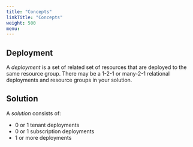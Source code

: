```yaml
---
title: "Concepts"
linkTitle: "Concepts"
weight: 500
menu:
---
```


## Deployment

A _deployment_ is a set of related set of resources that are deployed to the same resource group.  There may be a 1-2-1 or many-2-1 relational deployments and resource groups in your solution.

## Solution

A _solution_ consists of:

- 0 or 1 tenant deployments
- 0 or 1 subscription deployments
- 1 or more deployments
